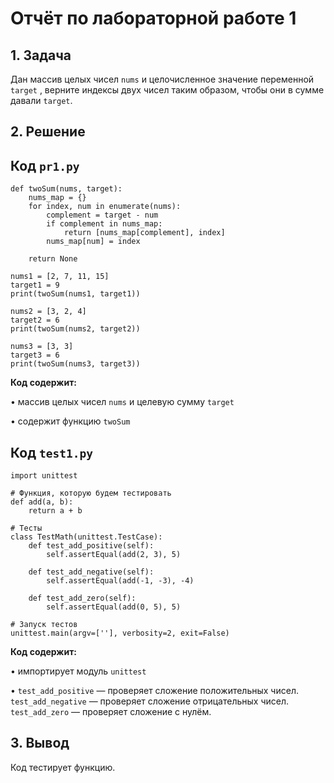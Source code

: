 # Отчёт по лабораторной работе 1
## 1. Задача
Дан массив целых чисел `nums` и целочисленное значение переменной `target` , верните индексы двух чисел таким образом, чтобы они в сумме давали `target`.
## 2. Решение
##  Код `pr1.py`

```
def twoSum(nums, target):
    nums_map = {}
    for index, num in enumerate(nums):
        complement = target - num
        if complement in nums_map:
            return [nums_map[complement], index]
        nums_map[num] = index

    return None  

nums1 = [2, 7, 11, 15]
target1 = 9
print(twoSum(nums1, target1)) 

nums2 = [3, 2, 4]
target2 = 6
print(twoSum(nums2, target2))  

nums3 = [3, 3]
target3 = 6
print(twoSum(nums3, target3))

```
**Код содержит:**

• массив целых чисел `nums` и целевую сумму `target`
 
• содержит функцию `twoSum`

## Код `test1.py`

```
import unittest

# Функция, которую будем тестировать
def add(a, b):
    return a + b

# Тесты
class TestMath(unittest.TestCase):
    def test_add_positive(self):
        self.assertEqual(add(2, 3), 5)

    def test_add_negative(self):
        self.assertEqual(add(-1, -3), -4)

    def test_add_zero(self):
        self.assertEqual(add(0, 5), 5)

# Запуск тестов
unittest.main(argv=[''], verbosity=2, exit=False)
```
**Код содержит:** 

• импортирует модуль `unittest`

• `test_add_positive` — проверяет сложение положительных чисел.
`test_add_negative` — проверяет сложение отрицательных чисел.
`test_add_zero` — проверяет сложение с нулём.

## 3. Вывод 
Код тестирует функцию. 
